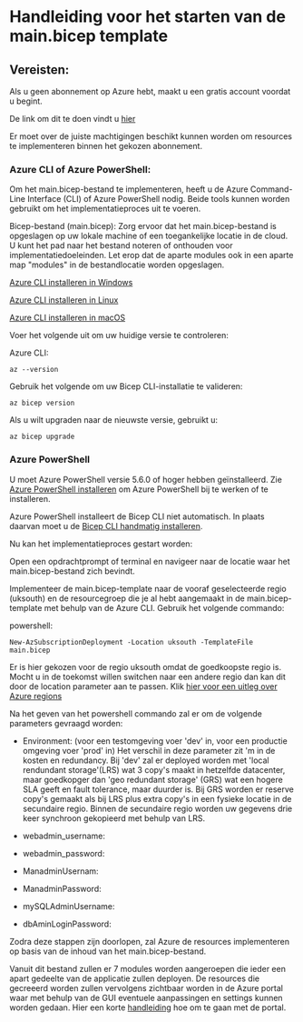 # Handleiding voor het starten van de main.bicep template

## Vereisten:

Als u geen abonnement op Azure hebt, maakt u een gratis account voordat u begint.

De link om dit te doen vindt u [hier](https://azure.microsoft.com/en-us/free/)

Er moet over de juiste machtigingen beschikt kunnen worden om resources te implementeren binnen het gekozen abonnement.

### Azure CLI of Azure PowerShell: 

Om het main.bicep-bestand te implementeren, heeft u de Azure Command-Line Interface (CLI) of Azure PowerShell nodig. Beide tools kunnen worden gebruikt om het implementatieproces uit te voeren.

Bicep-bestand (main.bicep): Zorg ervoor dat het main.bicep-bestand is opgeslagen op uw lokale machine of een toegankelijke locatie in de cloud. U kunt het pad naar het bestand noteren of onthouden voor implementatiedoeleinden. Let erop dat de aparte modules ook in een aparte map "modules" in de bestandlocatie worden opgeslagen.

[Azure CLI installeren in Windows](https://learn.microsoft.com/nl-nl/cli/azure/install-azure-cli-windows?tabs=azure-cli)  

[Azure CLI installeren in Linux](https://learn.microsoft.com/nl-nl/cli/azure/install-azure-cli-linux?pivots=apt)  

[Azure CLI installeren in macOS](https://learn.microsoft.com/nl-nl/cli/azure/install-azure-cli-macos)  

Voer het volgende uit om uw huidige versie te controleren:

Azure CLI:

```
az --version
```

Gebruik het volgende om uw Bicep CLI-installatie te valideren:

```
az bicep version
```

Als u wilt upgraden naar de nieuwste versie, gebruikt u:

```
az bicep upgrade
```

### Azure PowerShell

U moet Azure PowerShell versie 5.6.0 of hoger hebben geïnstalleerd. Zie [Azure PowerShell installeren](https://learn.microsoft.com/nl-nl/powershell/azure/install-azure-powershell?view=azps-10.1.0) om Azure PowerShell bij te werken of te installeren.

Azure PowerShell installeert de Bicep CLI niet automatisch. In plaats daarvan moet u de [Bicep CLI handmatig installeren](https://learn.microsoft.com/nl-nl/azure/azure-resource-manager/bicep/install#install-manually).  

Nu kan het implementatieproces gestart worden:

Open een opdrachtprompt of terminal en navigeer naar de locatie waar het main.bicep-bestand zich bevindt.

Implementeer de main.bicep-template naar de vooraf geselecteerde regio (uksouth) en de resourcegroep die je al hebt aangemaakt in de main.bicep-template met behulp van de Azure CLI. Gebruik het volgende commando:

powershell:
```
New-AzSubscriptionDeployment -Location uksouth -TemplateFile main.bicep
```
Er is hier gekozen voor de regio uksouth omdat de goedkoopste regio is. Mocht u in de toekomst willen switchen naar een andere regio dan kan dit door de location parameter aan te passen. Klik [hier voor een uitleg over Azure regions](https://azure.microsoft.com/en-us/explore/global-infrastructure/geographies/)

Na het geven van het powershell commando zal er om de volgende parameters gevraagd worden:

* Environment: (voor een testomgeving voer 'dev' in, voor een productie omgeving voer 'prod' in) Het verschil in deze parameter zit 'm in de kosten en redundancy. Bij 'dev' zal er deployed worden met 'local rendundant storage'(LRS) wat 3 copy's maakt in hetzelfde datacenter, maar goedkopger dan 'geo redundant storage' (GRS) wat een hogere SLA geeft en fault tolerance, maar duurder is. Bij GRS worden er reserve copy's gemaakt als bij LRS plus extra copy's in een fysieke locatie in de secundaire regio. Binnen de secundaire regio worden uw gegevens drie keer synchroon gekopieerd met behulp van LRS.
* webadmin_username: <een username naar keuze voor de webserver>
* webadmin_password: <passwodrd naar keuze voor de webserver>

* ManadminUsernam: <een username naar keuze voor de management server>
* ManadminPassword: <password naar keuze voor de management server>

* mySQLAdminUsername:<een username naar keuze voor de database server>
* dbAminLoginPassword: <password naar keuze voor de database server>

Zodra deze stappen zijn doorlopen, zal Azure de resources implementeren op basis van de inhoud van het main.bicep-bestand.

Vanuit dit bestand zullen er 7 modules worden aangeroepen die ieder een apart gedeelte van de applicatie zullen deployen. De resources die gecreeerd worden zullen vervolgens zichtbaar worden in de Azure portal waar met behulp van de GUI eventuele aanpassingen en settings kunnen worden gedaan. Hier een korte [handleiding](https://learn.microsoft.com/nl-nl/training/modules/tour-azure-portal/) hoe om te gaan met de portal.

